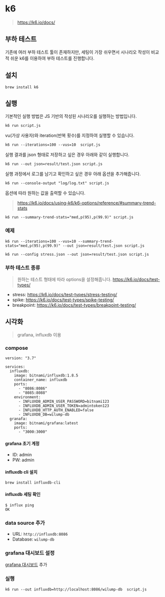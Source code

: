 # k6
> https://k6.io/docs/

## 부하 테스트
기존에 여러 부하 테스트 툴이 존재하지만, 세팅이 가장 쉬우면서 시나리오 작성이 비교적 쉬운 k6를 이용하여 부하 테스트를 진행합니다.

## 설치
```shell
brew install k6
```

## 실행

기본적인 실행 방법은 JS 기반의 작성된 시나리오를 실행하는 방법입니다.

```shell
k6 run script.js
```

vu(가상 사용자)와 iteration(반복 횟수)를 지정하여 실행할 수 있습니다.
```shell
k6 run --iterations=100 --vus=10  script.js
```

실행 결과를 json 형태로 저장하고 싶은 경우 아래와 같이 실행합니다.
```shell
k6 run --out json=result/test.json script.js
```

실행 과정에서 로그를 남기고 확인하고 싶은 경우 아래 옵션을 추가해줍니다.
```shell
k6 run --console-output "log/log.txt" script.js 
```

옵션에 따라 원하는 값을 출력할 수 있습니다.
> https://k6.io/docs/using-k6/k6-options/reference/#summary-trend-stats

```shell
k6 run --summary-trend-stats="med,p(95),p(99.9)" script.js
```

### 예제

```shell
k6 run --iterations=100 --vus=10 --summary-trend-stats="med,p(95),p(99.9)" --out json=result/test.json script.js
```

```shell
k6 run --config stress.json --out json=result/test.json script.js
```

### 부하 테스트 종류
> 원하는 테스트 형태에 따라 options을 설정해줍니다.
> https://k6.io/docs/test-types/

- stress: https://k6.io/docs/test-types/stress-testing/
- spike: https://k6.io/docs/test-types/spike-testing/
- breakpoint: https://k6.io/docs/test-types/breakpoint-testing/

## 시각화
> grafana, influxdb 이용

### compose
```
version: "3.7"

services:
  influxdb:
    image: bitnami/influxdb:1.8.5
    container_name: influxdb
    ports:
      - "8086:8086"
      - "8085:8088"
    environment:
      - INFLUXDB_ADMIN_USER_PASSWORD=bitnami123
      - INFLUXDB_ADMIN_USER_TOKEN=admintoken123
      - INFLUXDB_HTTP_AUTH_ENABLED=false
      - INFLUXDB_DB=wilump-db
  granafa:
    image: bitnami/grafana:latest
    ports:
      - "3000:3000"
```

#### grafana 초기 계정
- ID: admin
- PW: admin 

#### influxdb cli 설치
```
brew install influxdb-cli
```

#### influxdb 세팅 확인
```
$ influx ping
OK
```

### data source 추가
- URL: `http://influxdb:8086`
- Database: `wilump-db`

### grafana 대시보드 설정
[grafana 대시보드](./grafana/) 추가

### 실행

```shell
k6 run --out influxdb=http://localhost:8086/wilump-db  script.js
```